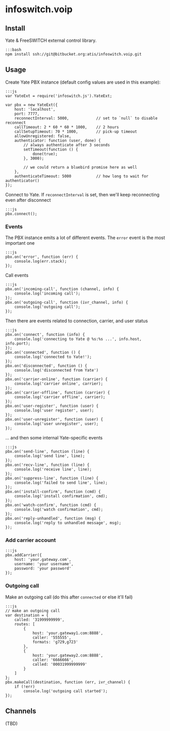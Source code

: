 
# infoswitch.voip

## Install

Yate & FreeSWITCH external control library.

    :::bash
    npm install ssh://git@bitbucket.org:atis/infoswitch.voip.git


## Usage

Create Yate PBX instance (default config values are used in this example):

    :::js
    var YateExt = require('infoswitch.js').YateExt;

    var pbx = new YateExt({
        host: 'localhost',
        port: 7777,
        reconnectInterval: 5000,            // set to `null` to disable reconnect
        callTimeout: 2 * 60 * 60 * 1000,    // 2 hours
        callSetupTimeout: 70 * 1000,        // pick-up timeout
        allowUnregistered: false,
        authenticator: function (user, done) {
            // always authenticate after 3 seconds
            setTimeout(function () {
                done(true);
            }, 3000);

            // we could return a bluebird promise here as well
        },
        authenticateTimeout: 5000           // how long to wait for authenticator()
    });

Connect to Yate. If `reconnectInterval` is set, then we'll keep reconnecting
even after disconnect

    :::js
    pbx.connect();


### Events

The PBX instance emits a lot of different events. The `error` event is the most
important one

    :::js
    pbx.on('error', function (err) {
        console.log(err.stack);
    });

Call events

    :::js
    pbx.on('incoming-call', function (channel, info) {
        console.log('incoming call');
    });
    pbx.on('outgoing-call', function (ivr_channel, info) {
        console.log('outgoing call');
    });

Then there are events related to connection, carrier, and user status

    :::js
    pbx.on('connect', function (info) {
        console.log('connecting to Yate @ %s:%s ...', info.host, info.port);
    });
    pbx.on('connected', function () {
        console.log('connected to Yate!');
    });
    pbx.on('disconnected', function () {
        console.log('disconnected from Yate')
    });
    pbx.on('carrier-online', function (carrier) {
        console.log('carrier online', carrier);
    });
    pbx.on('carrier-offline', function (carrier) {
        console.log('carrier offline', carrier);
    });
    pbx.on('user-register', function (user) {
        console.log('user register', user);
    });
    pbx.on('user-unregister', function (user) {
        console.log('user unregister', user);
    });

... and then some internal Yate-specific events

    :::js
    pbx.on('send-line', function (line) {
        console.log('send line', line);
    });
    pbx.on('recv-line', function (line) {
        console.log('receive line', line);
    });
    pbx.on('suppress-line', function (line) {
        console.log('failed to send line', line);
    });
    pbx.on('install-confirm', function (cmd) {
        console.log('install confirmation', cmd);
    });
    pbx.on('watch-confirm', function (cmd) {
        console.log('watch confirmation', cmd);
    });
    pbx.on('reply-unhandled', function (msg) {
        console.log('reply to unhandled message', msg);
    });


### Add carrier account

    :::js
    pbx.addCarrier({
        host: 'your.gateway.com',
        username: 'your username',
        password: 'your password'
    });


### Outgoing call

Make an outgoing call (do this after `connected` or else it'll fail)

    :::js
    // make an outgoing call
    var destination = {
        called: '31999999999',
        routes: [
            {
                host: 'your.gateway1.com:8888',
                caller: '555555',
                formats: 'g729,g723'
            },
            {
                host: 'your.gateway2.com:8888',
                caller: '6666666',
                called: '00031999999999'
            }
        ]
    };
    pbx.makeCall(destination, function (err, ivr_channel) {
        if (!err)
            console.log('outgoing call started');
    });


## Channels

(TBD)

